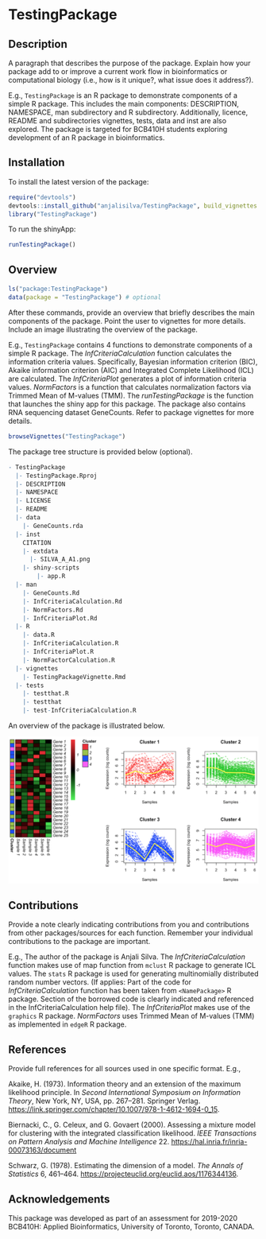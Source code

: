 
<!-- README.md is generated from README.Rmd. Please edit that file -->
TestingPackage
==============

<!-- badges: start -->
<!-- badges: end -->
Description
-----------

A paragraph that describes the purpose of the package. Explain how your package add to or improve a current work flow in bioinformatics or computational biology (i.e., how is it unique?, what issue does it address?).

E.g., `TestingPackage` is an R package to demonstrate components of a simple R package. This includes the main components: DESCRIPTION, NAMESPACE, man subdirectory and R subdirectory. Additionally, licence, README and subdirectories vignettes, tests, data and inst are also explored. The package is targeted for BCB410H students exploring development of an R package in bioinformatics.

Installation
------------

To install the latest version of the package:

``` r
require("devtools")
devtools::install_github("anjalisilva/TestingPackage", build_vignettes = TRUE)
library("TestingPackage")
```

To run the shinyApp:

``` r
runTestingPackage()
```

Overview
--------

``` r
ls("package:TestingPackage")
data(package = "TestingPackage") # optional
```

After these commands, provide an overview that briefly describes the main components of the package. Point the user to vignettes for more details. Include an image illustrating the overview of the package.

E.g., `TestingPackage` contains 4 functions to demonstrate components of a simple R package. The *InfCriteriaCalculation* function calculates the information criteria values. Specifically, Bayesian information criterion (BIC), Akaike information criterion (AIC) and Integrated Complete Likelihood (ICL) are calculated. The *InfCriteriaPlot* generates a plot of information criteria values. *NormFactors* is a function that calculates normalization factors via Trimmed Mean of M-values (TMM). The *runTestingPackage* is the function that launches the shiny app for this package. The package also contains RNA sequencing dataset GeneCounts. Refer to package vignettes for more details.

``` r
browseVignettes("TestingPackage")
```

The package tree structure is provided below (optional).

``` r
- TestingPackage
  |- TestingPackage.Rproj
  |- DESCRIPTION
  |- NAMESPACE
  |- LICENSE
  |- README
  |- data
    |- GeneCounts.rda
  |- inst
    CITATION
    |- extdata
      |- SILVA_A_A1.png
    |- shiny-scripts 
        |- app.R
  |- man
    |- GeneCounts.Rd
    |- InfCriteriaCalculation.Rd
    |- NormFactors.Rd
    |- InfCriteriaPlot.Rd
  |- R
    |- data.R
    |- InfCriteriaCalculation.R
    |- InfCriteriaPlot.R
    |- NormFactorCalculation.R
  |- vignettes
    |- TestingPackageVignette.Rmd
  |- tests
    |- testthat.R
    |- testthat
    |- test-InfCriteriaCalculation.R
```

An overview of the package is illustrated below.

![](./inst/extdata/SILVA_A_A1.png)

Contributions
-------------

Provide a note clearly indicating contributions from you and contributions from other packages/sources for each function. Remember your individual contributions to the package are important.

E.g., The author of the package is Anjali Silva. The *InfCriteriaCalculation* function makes use of map function from `mclust` R package to generate ICL values. The `stats` R package is used for generating multinomially distributed random number vectors. (If applies: Part of the code for *InfCriteriaCalculation* function has been taken from `<NamePackage>` R package. Section of the borrowed code is clearly indicated and referenced in the InfCriteriaCalculation help file). The *InfCriteriaPlot* makes use of the `graphics` R package. *NormFactors* uses Trimmed Mean of M-values (TMM) as implemented in `edgeR` R package.

References
----------

Provide full references for all sources used in one specific format. E.g.,

Akaike, H. (1973). Information theory and an extension of the maximum likelihood principle. In *Second International Symposium on Information Theory*, New York, NY, USA, pp. 267–281. Springer Verlag. <https://link.springer.com/chapter/10.1007/978-1-4612-1694-0_15>.

Biernacki, C., G. Celeux, and G. Govaert (2000). Assessing a mixture model for clustering with the integrated classification likelihood. *IEEE Transactions on Pattern Analysis and Machine Intelligence* 22. <https://hal.inria.fr/inria-00073163/document>

Schwarz, G. (1978). Estimating the dimension of a model. *The Annals of Statistics* 6, 461–464. <https://projecteuclid.org/euclid.aos/1176344136>.

Acknowledgements
----------------

This package was developed as part of an assessment for 2019-2020 BCB410H: Applied Bioinformatics, University of Toronto, Toronto, CANADA.
